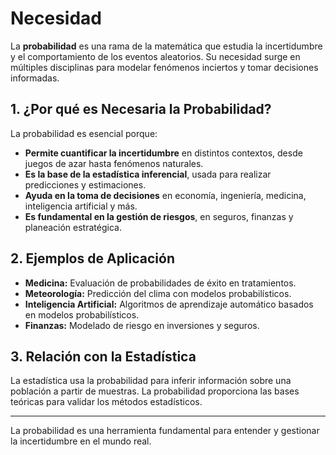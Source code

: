 # Necesidad

La **probabilidad** es una rama de la matemática que estudia la incertidumbre y el comportamiento de los eventos aleatorios. Su necesidad surge en múltiples disciplinas para modelar fenómenos inciertos y tomar decisiones informadas.

## 1. ¿Por qué es Necesaria la Probabilidad?

La probabilidad es esencial porque:
- **Permite cuantificar la incertidumbre** en distintos contextos, desde juegos de azar hasta fenómenos naturales.
- **Es la base de la estadística inferencial**, usada para realizar predicciones y estimaciones.
- **Ayuda en la toma de decisiones** en economía, ingeniería, medicina, inteligencia artificial y más.
- **Es fundamental en la gestión de riesgos**, en seguros, finanzas y planeación estratégica.

## 2. Ejemplos de Aplicación
- **Medicina:** Evaluación de probabilidades de éxito en tratamientos.
- **Meteorología:** Predicción del clima con modelos probabilísticos.
- **Inteligencia Artificial:** Algoritmos de aprendizaje automático basados en modelos probabilísticos.
- **Finanzas:** Modelado de riesgo en inversiones y seguros.

## 3. Relación con la Estadística
La estadística usa la probabilidad para inferir información sobre una población a partir de muestras. La probabilidad proporciona las bases teóricas para validar los métodos estadísticos.

---
La probabilidad es una herramienta fundamental para entender y gestionar la incertidumbre en el mundo real.
